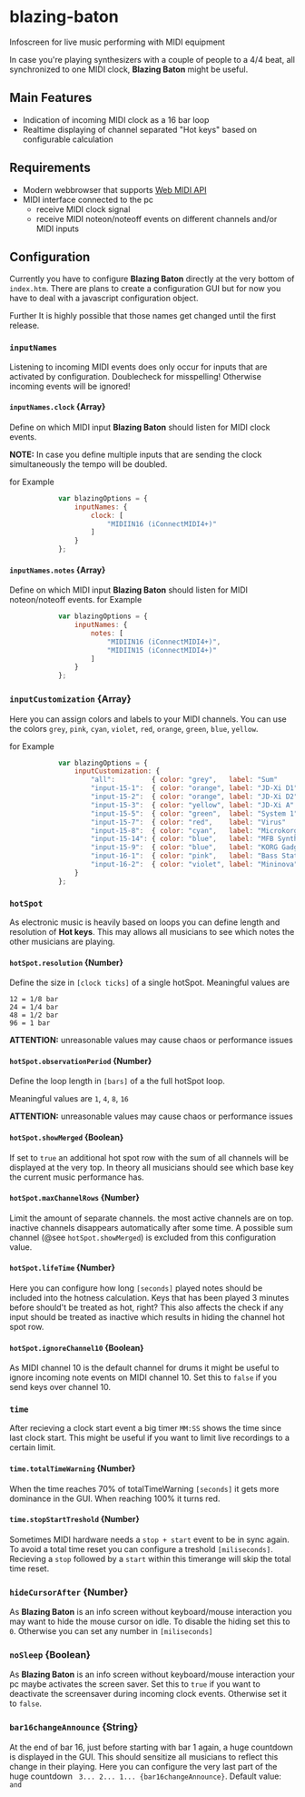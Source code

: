 # blazing-baton
Infoscreen for live music performing with MIDI equipment


In case you're playing synthesizers with a couple of people to a 4/4 beat, all synchronized to one MIDI clock, **Blazing Baton** might be useful.

## Main Features
  * Indication of incoming MIDI clock as a 16 bar loop
  * Realtime displaying of channel separated "Hot keys" based on configurable calculation

## Requirements
  * Modern webbrowser that supports [Web MIDI API](https://webaudio.github.io/web-midi-api/)
  * MIDI interface connected to the pc
    - receive MIDI clock signal
    - receive MIDI noteon/noteoff events on different channels and/or MIDI inputs
    

## Configuration

Currently you have to configure **Blazing Baton** directly at the very bottom of `index.htm`. There are plans to create a configuration GUI but for now you have to deal with a javascript configuration object.

Further It is highly possible that those names get changed until the first release.


### `inputNames`
Listening to incoming MIDI events does only occur for inputs that are activated by configuration.
Doublecheck for misspelling! Otherwise incoming events will be ignored!
#### `inputNames.clock` {Array}
Define on which MIDI input **Blazing Baton** should listen for MIDI clock events.


**NOTE:** In case you define multiple inputs that are sending the clock simultaneously the tempo will be doubled.

for Example
```javascript
            var blazingOptions = {
                inputNames: {
                    clock: [
                        "MIDIIN16 (iConnectMIDI4+)"
                    ]
                }
            };
```

#### `inputNames.notes` {Array}
Define on which MIDI input **Blazing Baton** should listen for MIDI noteon/noteoff events.
for Example
```javascript
            var blazingOptions = {
                inputNames: {
                    notes: [
                        "MIDIIN16 (iConnectMIDI4+)",
                        "MIDIIN15 (iConnectMIDI4+)"
                    ]
                }
            };
```



### `inputCustomization` {Array}
Here you can assign colors and labels to your MIDI channels. You can use the colors `grey`, `pink`, `cyan`, `violet`, `red`, `orange`, `green`, `blue`, `yellow`.

for Example
```javascript
            var blazingOptions = {
                inputCustomization: {
                    "all":         { color: "grey",   label: "Sum"          },
                    "input-15-1":  { color: "orange", label: "JD-Xi D1"     },
                    "input-15-2":  { color: "orange", label: "JD-Xi D2"     },
                    "input-15-3":  { color: "yellow", label: "JD-Xi A"      },
                    "input-15-5":  { color: "green",  label: "System 1"     },
                    "input-15-7":  { color: "red",    label: "Virus"        },
                    "input-15-8":  { color: "cyan",   label: "Microkorg"    },
                    "input-15-14": { color: "blue",   label: "MFB Synth II" },
                    "input-15-9":  { color: "blue",   label: "KORG Gadget"  },
                    "input-16-1":  { color: "pink",   label: "Bass Station" },
                    "input-16-2":  { color: "violet", label: "Mininova"     }
                }
            };
```



### `hotSpot`
As electronic music is heavily based on loops you can define length and resolution of **Hot keys**. This may allows all musicians to see which notes the other musicians are playing.

#### `hotSpot.resolution` {Number} 
Define the size in `[clock ticks]` of a single hotSpot.
Meaningful values are
```ìni
12 = 1/8 bar
24 = 1/4 bar
48 = 1/2 bar
96 = 1 bar
```
**ATTENTION:** unreasonable values may cause chaos or performance issues

#### `hotSpot.observationPeriod` {Number} 
Define the loop length in `[bars]` of a the full hotSpot loop.

Meaningful values are `1`, `4`, `8`, `16`

**ATTENTION:** unreasonable values may cause chaos or performance issues

#### `hotSpot.showMerged` {Boolean} 
If set to `true` an additional hot spot row with the sum of all channels will be displayed at the very top. In theory all musicians should see which base key the current music performance has.

#### `hotSpot.maxChannelRows` {Number} 
Limit the amount of separate channels. the most active channels are on top. inactive channels disappears automatically after some time. A possible sum channel (@see `hotSpot.showMerged`) is excluded from this configuration value.


#### `hotSpot.lifeTime` {Number} 
Here you can configure how long `[seconds]` played notes should be included into the hotness calculation. Keys that has been played 3 minutes before should't be treated as hot, right? This also affects the check if any input should be treated as inactive which results in hiding the channel hot spot row.


#### `hotSpot.ignoreChannel10` {Boolean} 
As MIDI channel 10 is the default channel for drums it might be useful to ignore incoming note events on MIDI channel 10.
Set this to `false` if you send keys over channel 10.



### `time`
After recieving a clock start event a big timer `MM:SS` shows the time since last clock start. This might be useful if you want to limit live recordings to a certain limit.

#### `time.totalTimeWarning` {Number} 
When the time reaches 70% of totalTimeWarning `[seconds]` it gets more dominance in the GUI. When reaching 100% it turns red. 

#### `time.stopStartTreshold` {Number} 
Sometimes MIDI hardware needs a `stop + start` event to be in sync again. To avoid a total time reset you can configure a treshold `[miliseconds]`. Recieving a `stop` followed by a `start` within this timerange will skip the total time reset.


### `hideCursorAfter` {Number}
As **Blazing Baton** is an info screen without keyboard/mouse interaction you may want to hide the mouse cursor on idle.
To disable the hiding set this to `0`. Otherwise you can set any number in `[miliseconds]`


### `noSleep` {Boolean}
As **Blazing Baton** is an info screen without keyboard/mouse interaction your pc maybe activates the screen saver. Set this to `true` if you want to deactivate the screensaver during incoming clock events. Otherwise set it to `false`.


### `bar16changeAnnounce` {String}
At the end of bar 16, just before starting with bar 1 again, a huge countdown is displayed in the GUI. This should sensitize all musicians to reflect this change in their playing. Here you can configure the very last part of the huge countdown ` 3... 2... 1... {bar16changeAnnounce}`. Default value: `and`




